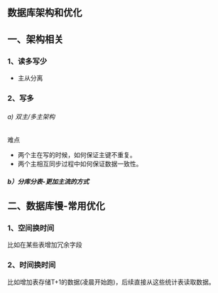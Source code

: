 ## 数据库架构和优化
## 一、架构相关
### 1、读多写少
* 主从分离

### 2、写多
###### a) 双主/多主架构

难点
* 两个主在写的时候，如何保证主键不重复。
* 两个主相互同步过程中如何保证数据一致性。

##### b）分库分表-更加主流的方式

## 二、数据库慢-常用优化

### 1、空间换时间

比如在某些表增加冗余字段

### 2、时间换时间
比如增加表存储T+1的数据(凌晨开始跑)，后续直接从这些统计表读取数据。